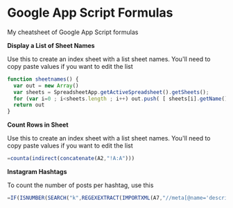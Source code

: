 # Google App Script Formulas
My cheatsheet of Google App Script formulas

**Display a List of Sheet Names**

Use this to create an index sheet with a list sheet names. You'll need to copy paste values if you want to edit the list

```javascript
function sheetnames() {
  var out = new Array()
  var sheets = SpreadsheetApp.getActiveSpreadsheet().getSheets();
  for (var i=0 ; i<sheets.length ; i++) out.push( [ sheets[i].getName() ] )
  return out 
}

```

**Count Rows in Sheet**

Use this to create an index sheet with a list sheet names. You'll need to copy paste values if you want to edit the list
```javascript
=counta(indirect(concatenate(A2,"!A:A")))
```

**Instagram Hashtags**

To count the number of posts per hashtag, use this
```javascript
=IF(ISNUMBER(SEARCH("k",REGEXEXTRACT(IMPORTXML(A7,"//meta[@name='description']/@content"),"(.{1,})(?: Posts)"))),SUBSTITUTE(REGEXEXTRACT(IMPORTXML(A7,"//meta[@name='description']/@content"),"(.{1,})(?: Posts)"),"k","")*1000,IF(ISNUMBER(SEARCH("m",REGEXEXTRACT(IMPORTXML(A7,"//meta[@name='description']/@content"),"(.{1,})(?: Posts)"))),SUBSTITUTE(REGEXEXTRACT(IMPORTXML(A7,"//meta[@name='description']/@content"),"(.{1,})(?: Posts)"),"m","")*1000000,REGEXEXTRACT(IMPORTXML(A7,"//meta[@name='description']/@content"),"(.{1,})(?: Posts)")*1))

```
